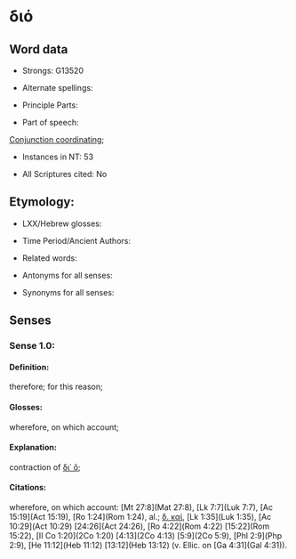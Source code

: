 # διό 

<!-- Status: S2=NeedsFinalCheck -->
<!-- Lexica used for edits:  BDAG -->

## Word data

* Strongs: G13520

* Alternate spellings:



* Principle Parts: 


* Part of speech: 

[Conjunction coordinating](http://ugg.readthedocs.io/en/latest/conjunction_coordinating.html); 

* Instances in NT: 53

* All Scriptures cited: No

## Etymology: 


* LXX/Hebrew glosses: 


* Time Period/Ancient Authors: 


* Related words: 

* Antonyms for all senses:

* Synonyms for all senses: 


## Senses 

### Sense  1.0: 

#### Definition: 

therefore;  for this reason;

#### Glosses: 

wherefore, on which account; 

#### Explanation: 

contraction of [δι᾽ ὅ](); 

#### Citations: 

wherefore, on which account: [Mt 27:8](Mat 27:8), [Lk 7:7](Luk 7:7), [Ac 15:19](Act 15:19), [Ro 1:24](Rom 1:24), al.; [δ. καί](), [Lk 1:35](Luk 1:35), [Ac 10:29](Act 10:29) [24:26](Act 24:26), [Ro 4:22](Rom 4:22) [15:22](Rom 15:22), [II Co 1:20](2Co 1:20) [4:13](2Co 4:13) [5:9](2Co 5:9), [Phl 2:9](Php 2:9), [He 11:12](Heb 11:12) [13:12](Heb 13:12) (v. Ellic. on [Ga 4:31](Gal 4:31)).
